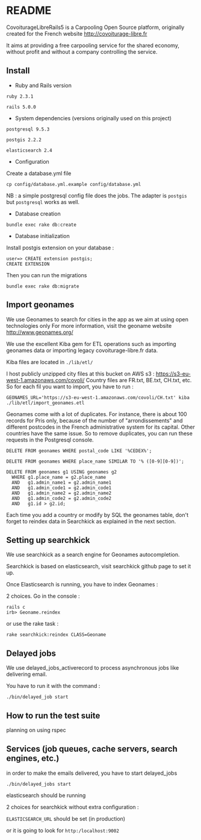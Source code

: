 # README

CovoiturageLibreRails5 is a Carpooling Open Source platform, originally created for the French website http://covoiturage-libre.fr

It aims at providing a free carpooling service for the shared economy, without profit and without a company controlling the service.

## Install

* Ruby and Rails version

`ruby 2.3.1`

`rails 5.0.0`

* System dependencies (versions originally used on this project)

`postgresql 9.5.3`

`postgis 2.2.2`

`elasticsearch 2.4`

* Configuration

Create a database.yml file

`cp config/database.yml.example config/database.yml`

NB : a simple postgresql config file does the jobs. The adapter is `postgis` but `postgresql` works as well.


* Database creation

`bundle exec rake db:create`

* Database initialization

Install postgis extension on your database :

```
user=> CREATE extension postgis;
CREATE EXTENSION
```
Then you can run the migrations

`bundle exec rake db:migrate`

## Import geonames

We use Geonames to search for cities in the app as we aim at using open technologies only
For more information, visit the geoname website http://www.geonames.org/

We use the excellent Kiba gem for ETL operations such as importing geonames data or importing
legacy covoiturage-libre.fr data.

Kiba files are located in `./lib/etl/`

I host publicly unzipped city files at this bucket on AWS s3 : https://s3-eu-west-1.amazonaws.com/covoli/
Country files are FR.txt, BE.txt, CH.txt, etc.
So for each fil you want to import, you have to run :

`GEONAMES_URL='https://s3-eu-west-1.amazonaws.com/covoli/CH.txt' kiba ./lib/etl/import_geonames.etl`

Geonames come with a lot of duplicates. For instance, there is about 100 records for Pris only, because of the number of "arrondissements" and different postcodes in the French administrative system for its capital. Other countries have the same issue. So to remove duplicates, you can run these requests in the Postgresql console.

```
DELETE FROM geonames WHERE postal_code LIKE '%CEDEX%';

DELETE FROM geonames WHERE place_name SIMILAR TO '% ([0-9][0-9])';

DELETE FROM geonames g1 USING geonames g2
  WHERE g1.place_name = g2.place_name
  AND   g1.admin_name1 = g2.admin_name1
  AND   g1.admin_code1 = g2.admin_code1
  AND   g1.admin_name2 = g2.admin_name2
  AND   g1.admin_code2 = g2.admin_code2
  AND   g1.id > g2.id;
```

Each time you add a country or modify by SQL the geonames table, don't forget to reindex data in Searchkick as explained in the next section.

## Setting up searchkick

We use searchkick as a search engine for Geonames autocompletion.

Searchkick is based on elasticsearch, visit searchkick github page to set it up.

Once Elasticsearch is running, you have to index Geonames :

2 choices. Go in the console :

```
rails c
irb> Geoname.reindex
```

or use the rake task :

```
rake searchkick:reindex CLASS=Geoname
```

## Delayed jobs

We use delayed_jobs_activerecord to process asynchronous jobs like delivering email.

You have to run it with the command :

`./bin/delayed_job start`

## How to run the test suite

planning on using rspec

## Services (job queues, cache servers, search engines, etc.)

in order to make the emails delivered, you have to start delayed_jobs

`./bin/delayed_jobs start`

elasticsearch should be running

2 choices for searchkick without extra configuration :

```ELASTICSEARCH_URL``` should be set (in production)

or it is going to look for ```http:/localhost:9002```
